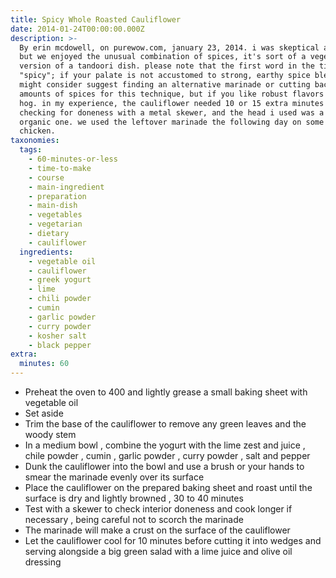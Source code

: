 ```yaml
---
title: Spicy Whole Roasted Cauliflower
date: 2014-01-24T00:00:00.000Z
description: >-
  By erin mcdowell, on purewow.com, january 23, 2014. i was skeptical at first,
  but we enjoyed the unusual combination of spices, it's sort of a vegetarian
  version of a tandoori dish. please note that the first word in the title is
  "spicy"; if your palate is not accustomed to strong, earthy spice blends, you
  might consider suggest finding an alternative marinade or cutting back on the
  amounts of spices for this technique, but if you like robust flavors go whole
  hog. in my experience, the cauliflower needed 10 or 15 extra minutes to cook,
  checking for doneness with a metal skewer, and the head i used was a small,
  organic one. we used the leftover marinade the following day on some broiled
  chicken.
taxonomies:
  tags:
    - 60-minutes-or-less
    - time-to-make
    - course
    - main-ingredient
    - preparation
    - main-dish
    - vegetables
    - vegetarian
    - dietary
    - cauliflower
  ingredients:
    - vegetable oil
    - cauliflower
    - greek yogurt
    - lime
    - chili powder
    - cumin
    - garlic powder
    - curry powder
    - kosher salt
    - black pepper
extra:
  minutes: 60
---
```

 - Preheat the oven to 400 and lightly grease a small baking sheet with vegetable oil
 - Set aside
 - Trim the base of the cauliflower to remove any green leaves and the woody stem
 - In a medium bowl , combine the yogurt with the lime zest and juice , chile powder , cumin , garlic powder , curry powder , salt and pepper
 - Dunk the cauliflower into the bowl and use a brush or your hands to smear the marinade evenly over its surface
 - Place the cauliflower on the prepared baking sheet and roast until the surface is dry and lightly browned , 30 to 40 minutes
 - Test with a skewer to check interior doneness and cook longer if necessary , being careful not to scorch the marinade
 - The marinade will make a crust on the surface of the cauliflower
 - Let the cauliflower cool for 10 minutes before cutting it into wedges and serving alongside a big green salad with a lime juice and olive oil dressing
